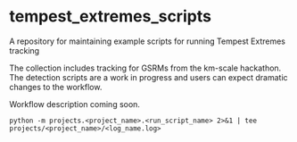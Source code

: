 # tempest_extremes_scripts
A repository for maintaining example scripts for running Tempest Extremes tracking

The collection includes tracking for GSRMs from the km-scale hackathon.  The detection scripts are a work in progress and users can expect dramatic changes to the workflow.

Workflow description coming soon.

`python -m projects.<project_name>.<run_script_name> 2>&1 | tee projects/<project_name>/<log_name.log>`